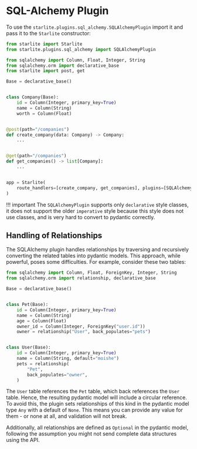 # SQL-Alchemy Plugin

To use the `starlite.plugins.sql_alchemy.SQLAlchemyPlugin` import it and pass it to the `Starlite` constructor:

```python
from starlite import Starlite
from starlite.plugins.sql_alchemy import SQLAlchemyPlugin

from sqlalchemy import Column, Float, Integer, String
from sqlalchemy.orm import declarative_base
from starlite import post, get

Base = declarative_base()


class Company(Base):
    id = Column(Integer, primary_key=True)
    name = Column(String)
    worth = Column(Float)


@post(path="/companies")
def create_company(data: Company) -> Company:
    ...


@get(path="/companies")
def get_companies() -> list[Company]:
    ...


app = Starlite(
    route_handlers=[create_company, get_companies], plugins=[SQLAlchemyPlugin()]
)
```

!!! important
    The `SQLAlchemyPlugin` supports only `declarative` style classes, it does not support the older `imperative` style
    because this style does not use classes, and is very hard to convert to pydantic correctly.

## Handling of Relationships

The SQLAlchemy plugin handles relationships by traversing and recursively converting the related tables into pydantic models.
This approach, while powerful, poses some difficulties. For example, consider these two tables:

```python
from sqlalchemy import Column, Float, ForeignKey, Integer, String
from sqlalchemy.orm import relationship, declarative_base

Base = declarative_base()


class Pet(Base):
    id = Column(Integer, primary_key=True)
    name = Column(String)
    age = Column(Float)
    owner_id = Column(Integer, ForeignKey("user.id"))
    owner = relationship("User", back_populates="pets")


class User(Base):
    id = Column(Integer, primary_key=True)
    name = Column(String, default="moishe")
    pets = relationship(
        "Pet",
        back_populates="owner",
    )
```

The `User` table references the `Pet` table, which back references the `User` table. Hence, the resulting pydantic model
will include a circular reference. To avoid this, the plugin sets relationships of this kind in the pydantic model type
`Any` with a default of `None`. This means you can provide any value for them - or none at all, and validation will not break.

Additionally, all relationships are defined as `Optional` in the pydantic model, following the assumption you might not
send complete data structures using the API.
